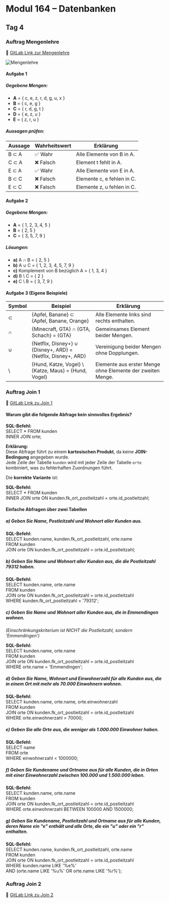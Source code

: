 # Modul 164 – Datenbanken

## Tag 4

### Auftrag Mengenlehre  
🔗 [GitLab Link zur Mengenlehre](https://gitlab.com/ch-tbz-it/Stud/m164/-/blob/main/4.Tag/Auftrag_Mengenlehre.md)

![Mengenlehre](https://github.com/user-attachments/assets/d8ca3726-a06c-48d1-9e61-73ef0069d3f7)
 
#### Aufgabe 1
 
##### Gegebene Mengen:
- **A** = { c, e, z, r, d, g, u, x }  
- **B** = { c, e, g }  
- **C** = { r, d, g, t }  
- **D** = { e, z, u }  
- **E** = { z, r, u }
 
##### Aussagen prüfen:
 
| Aussage | Wahrheitswert | Erklärung                      |
|---------|---------------|--------------------------------|
| B ⊂ A   | ✅ Wahr       | Alle Elemente von B in A.      |
| C ⊂ A   | ❌ Falsch     | Element t fehlt in A.          |
| E ⊂ A   | ✅ Wahr       | Alle Elemente von E in A.      |
| B ⊂ C   | ❌ Falsch     | Elemente c, e fehlen in C.     |
| E ⊂ C   | ❌ Falsch     | Elemente z, u fehlen in C.     |
 
#### Aufgabe 2
 
##### Gegebene Mengen:
- **A** = { 1, 2, 3, 4, 5 }  
- **B** = { 2, 5 }  
- **C** = { 3, 5, 7, 9 }
 
##### Lösungen:
 
- **a)** A ∩ B = { 2, 5 }
- **b)** A ∪ C = { 1, 2, 3, 4, 5, 7, 9 }
- **c)** Komplement von B bezüglich A = { 1, 3, 4 }
- **d)** B \ C = { 2 }
- **e)** C \ B = { 3, 7, 9 }
 
#### Aufgabe 3 (Eigene Beispiele)
 
| Symbol | Beispiel | Erklärung |
|--------|----------|-----------|
| ⊂      | {Apfel, Banane} ⊂ {Apfel, Banane, Orange} | Alle Elemente links sind rechts enthalten. |
| ∩      | {Minecraft, GTA} ∩ {GTA, Schach} = {GTA} | Gemeinsames Element beider Mengen. |
| ∪      | {Netflix, Disney+} ∪ {Disney+, ARD} = {Netflix, Disney+, ARD} | Vereinigung beider Mengen ohne Dopplungen. |
| \      | {Hund, Katze, Vogel} \ {Katze, Maus} = {Hund, Vogel} | Elemente aus erster Menge ohne Elemente der zweiten Menge. |

### Auftrag Join 1  
🔗 [GitLab Link zu Join 1](https://gitlab.com/ch-tbz-it/Stud/m164/-/blob/main/4.Tag/Auftrag_select_join.md)

#### Warum gibt die folgende Abfrage kein sinnvolles Ergebnis?  

**SQL-Befehl:**  
SELECT * FROM kunden  
INNER JOIN orte;  

**Erklärung:**  
Diese Abfrage führt zu einem **kartesischen Produkt**, da keine **JOIN-Bedingung** angegeben wurde.  
Jede Zeile der Tabelle `kunden` wird mit jeder Zeile der Tabelle `orte` kombiniert, was zu fehlerhaften Zuordnungen führt.  

Die **korrekte Variante** ist:  

**SQL-Befehl:**  
SELECT * FROM kunden  
INNER JOIN orte ON kunden.fk_ort_postleitzahl = orte.id_postleitzahl;  

#### **Einfache Abfragen über zwei Tabellen**

##### **a) Geben Sie Name, Postleitzahl und Wohnort aller Kunden aus.**  

**SQL-Befehl:**  
SELECT kunden.name, kunden.fk_ort_postleitzahl, orte.name  
FROM kunden  
JOIN orte ON kunden.fk_ort_postleitzahl = orte.id_postleitzahl;  

##### **b) Geben Sie Name und Wohnort aller Kunden aus, die die Postleitzahl 79312 haben.**  

**SQL-Befehl:**  
SELECT kunden.name, orte.name  
FROM kunden  
JOIN orte ON kunden.fk_ort_postleitzahl = orte.id_postleitzahl  
WHERE kunden.fk_ort_postleitzahl = '79312';

##### **c) Geben Sie Name und Wohnort aller Kunden aus, die in Emmendingen wohnen.**  
*(Einschränkungskriterium ist NICHT die Postleitzahl, sondern 'Emmendingen')*  

**SQL-Befehl:**  
SELECT kunden.name, orte.name  
FROM kunden  
JOIN orte ON kunden.fk_ort_postleitzahl = orte.id_postleitzahl  
WHERE orte.name = 'Emmendingen';

##### **d) Geben Sie Name, Wohnort und Einwohnerzahl für alle Kunden aus, die in einem Ort mit mehr als 70.000 Einwohnern wohnen.**  

**SQL-Befehl:**  
SELECT kunden.name, orte.name, orte.einwohnerzahl  
FROM kunden  
JOIN orte ON kunden.fk_ort_postleitzahl = orte.id_postleitzahl  
WHERE orte.einwohnerzahl > 70000;  

##### **e) Geben Sie alle Orte aus, die weniger als 1.000.000 Einwohner haben.**  

**SQL-Befehl:**  
SELECT name  
FROM orte  
WHERE einwohnerzahl < 1000000;  

##### **f) Geben Sie Kundename und Ortname aus für alle Kunden, die in Orten mit einer Einwohnerzahl zwischen 100.000 und 1.500.000 leben.**  

**SQL-Befehl:**  
SELECT kunden.name, orte.name  
FROM kunden  
JOIN orte ON kunden.fk_ort_postleitzahl = orte.id_postleitzahl  
WHERE orte.einwohnerzahl BETWEEN 100000 AND 1500000;  

##### **g) Geben Sie Kundename, Postleitzahl und Ortname aus für alle Kunden, deren Name ein "e" enthält und alle Orte, die ein "u" oder ein "r" enthalten.**  

**SQL-Befehl:**  
SELECT kunden.name, kunden.fk_ort_postleitzahl, orte.name  
FROM kunden  
JOIN orte ON kunden.fk_ort_postleitzahl = orte.id_postleitzahl  
WHERE kunden.name LIKE '%e%'  
AND (orte.name LIKE '%u%' OR orte.name LIKE '%r%');  


### Auftrag Join 2
🔗 [GitLab Link zu Join 2](https://gitlab.com/ch-tbz-it/Stud/m164/-/blob/main/4.Tag/Auftrag_select_join_Fortgeschrittene.md)